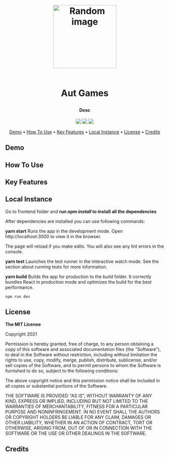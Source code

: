 <h1 align="center">
	<br>
	<a height="200" href="#" target="_blank" alt="Link to application"><img src="<img>" alt="Random image" width="200"></a>
	<br>
	<br>
	<p>Aut Games</p>
</h1>

<h4 align="center">Desc</h4>

<p align="center">
        <img src="https://img.shields.io/badge/Express%20Version-%5E4.17.1-green" >
        <img src="https://img.shields.io/badge/react%20Version-%5E17.0.2-green" >
        <img src="https://img.shields.io/github/package-json/v/AUT-AHCI/Assignment-2/main?label=Stable%20Version&color=blueviolet">

</p>

<p align="center">
		<a href="#demo">Demo</a> •
		<a href="#how-to-use">How To Use</a> •
		<a href="#key-features">Key Features</a> •
		<a href="#local-instance">Local Instance</a> •
		<a href="#license">License</a> •
		<a href="#credits">Credits</a>
</p>

## Demo

## How To Use

## Key Features

## Local Instance

Go to frontend folder and **run _npm install_ to install all the dependencies**

After dependencies are installed you can use following commands:

**yarn start**
Runs the app in the development mode.
Open http://localhost:3000 to view it in the browser.

The page will reload if you make edits.
You will also see any lint errors in the console.

**yarn test**
Launches the test runner in the interactive watch mode.
See the section about running tests for more information.

**yarn build**
Builds the app for production to the build folder.
It correctly bundles React in production mode and optimizes the build for the best performance.

```
npm run dev
```

## License

<p> 
<strong>The MIT License</strong><br>

Copyright 2021

Permission is hereby granted, free of charge, to any person obtaining a copy of this software and associated documentation files (the "Software"), to deal in the Software without restriction, including without limitation the rights to use, copy, modify, merge, publish, distribute, sublicense, and/or sell copies of the Software, and to permit persons to whom the Software is furnished to do so, subject to the following conditions:

The above copyright notice and this permission notice shall be included in all copies or substantial portions of the Software.

THE SOFTWARE IS PROVIDED "AS IS", WITHOUT WARRANTY OF ANY KIND, EXPRESS OR IMPLIED, INCLUDING BUT NOT LIMITED TO THE WARRANTIES OF MERCHANTABILITY, FITNESS FOR A PARTICULAR PURPOSE AND NONINFRINGEMENT. IN NO EVENT SHALL THE AUTHORS OR COPYRIGHT HOLDERS BE LIABLE FOR ANY CLAIM, DAMAGES OR OTHER LIABILITY, WHETHER IN AN ACTION OF CONTRACT, TORT OR OTHERWISE, ARISING FROM, OUT OF OR IN CONNECTION WITH THE SOFTWARE OR THE USE OR OTHER DEALINGS IN THE SOFTWARE.

</p>

## Credits
